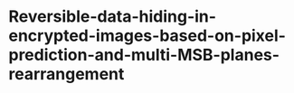 # Reversible-data-hiding-in-encrypted-images-based-on-pixel-prediction-and-multi-MSB-planes-rearrangement
